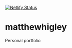 [![Netlify Status](https://api.netlify.com/api/v1/badges/c2eec5d5-74a5-44cd-869c-641ed37d8270/deploy-status)](https://app.netlify.com/sites/dazzling-minsky-dae62b/deploys)

# matthewhigley

Personal portfolio
